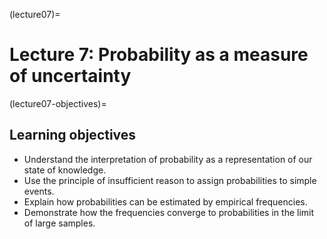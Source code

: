 (lecture07)=
# Lecture 7: Probability as a measure of uncertainty

(lecture07-objectives)=
## Learning objectives

+ Understand the interpretation of probability as a representation of our state of knowledge.
+ Use the principle of insufficient reason to assign probabilities to simple events.
+ Explain how probabilities can be estimated by empirical frequencies.
+ Demonstrate how the frequencies converge to probabilities in the limit of large samples.
